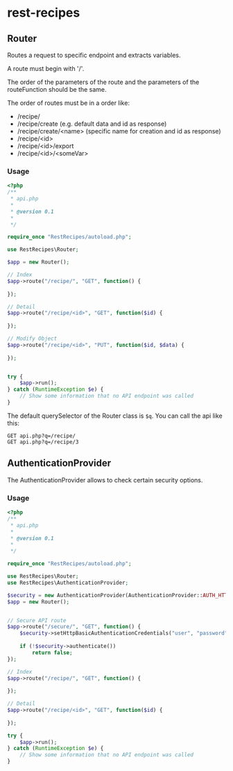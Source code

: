 # rest-recipes


## Router

Routes a request to specific endpoint and extracts variables.

A route must begin with '/'.

The order of the parameters of the route and the parameters of the routeFunction
should be the same.

The order of routes must be in a order like:

- /recipe/
- /recipe/create (e.g. default data and id as response)
- /recipe/create/&lt;name&gt; (specific name for creation and id as response)
- /recipe/&lt;id&gt;
- /recipe/&lt;id&gt;/export
- /recipe/&lt;id&gt;/&lt;someVar&gt;

### Usage

```php
<?php
/**
 * api.php
 *
 * @version 0.1
 *
 */

require_once "RestRecipes/autoload.php";

use RestRecipes\Router;

$app = new Router();

// Index
$app->route("/recipe/", "GET", function() {
    
});

// Detail
$app->route("/recipe/<id>", "GET", function($id) {
    
});

// Modify Object
$app->route("/recipe/<id>", "PUT", function($id, $data) {
    
});


try {
    $app->run();
} catch (RuntimeException $e) {
    // Show some information that no API endpoint was called
}
```

The default querySelector of the Router class is `$q`. You can call the api
like this:

```
GET api.php?q=/recipe/
GET api.php?q=/recipe/3
```


## AuthenticationProvider

The AuthenticationProvider allows to check certain security options.

### Usage

```php
<?php
/**
 * api.php
 *
 * @version 0.1
 *
 */

require_once "RestRecipes/autoload.php";

use RestRecipes\Router;
use RestRecipes\AuthenticationProvider;

$security = new AuthenticationProvider(AuthenticationProvider::AUTH_HTTP_BASIC);
$app = new Router();


// Secure API route
$app->route("/secure/", "GET", function() {
    $security->setHttpBasicAuthenticationCredentials("user", "password");
    
    if (!$security->authenticate())
        return false;
});

// Index
$app->route("/recipe/", "GET", function() {
    
});

// Detail
$app->route("/recipe/<id>", "GET", function($id) {
    
});

try {
    $app->run();
} catch (RuntimeException $e) {
    // Show some information that no API endpoint was called
}
```